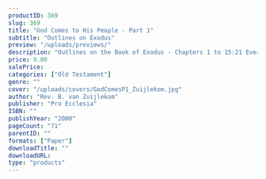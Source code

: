 ```yaml
---
productID: 369
slug: 369
title: "God Comes to His People - Part 1"
subtitle: "Outlines on Exodus"
preview: "/uploads/previews/"
description: "Outlines on the Book of Exodus - Chapters 1 to 15:21 Every outline includes discussion questions. Published by Pro Ecclesia Publishers."
price: 9.00
salePrice: 
categories: ["Old Testament"]
genre: ""
cover: "/uploads/covers/GodComesP1_Zuijlekom.jpg"
author: "Rev. B. van Zuijlekom"
publisher: "Pro Ecclesia"
ISBN: ""
publishYear: "2000"
pageCount: "71"
parentID: ""
formats: ["Paper"]
downloadTitle: ""
downloadURL: 
type: "products"
---
```

